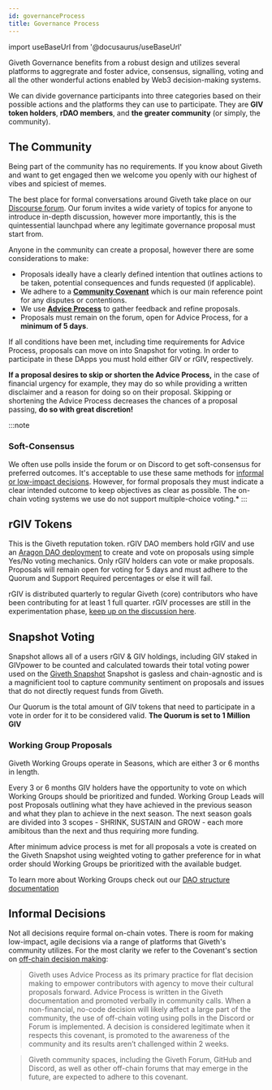 ```yaml
---
id: governanceProcess
title: Governance Process
---
```

import useBaseUrl from '@docusaurus/useBaseUrl'


Giveth Governance benefits from a robust design and utilizes several platforms to aggregrate and foster advice, consensus, signalling, voting and all the other wonderful actions enabled by Web3 decision-making systems.

We can divide governance participants into three categories based on their possible actions and the platforms they can use to participate. They are **GIV token holders**, **rDAO members**, and **the greater community** (or simply, the community).


## The Community
Being part of the community has no requirements. If you know about Giveth and want to get engaged then we welcome you openly with our highest of vibes and spiciest of memes.

The best place for formal conversations around Giveth take place on our [Discourse forum](https://forum.giveth.io/). Our forum invites a wide variety of topics for anyone to introduce in-depth discussion, however more importantly, this is the quintessential launchpad where any legitimate governance proposal must start from.

Anyone in the community can create a proposal, however there are some considerations to make:
- <span id="proposal">Proposals</span> ideally have a clearly defined intention that outlines actions to be taken, potential consequences and funds requested (if applicable).
-  We adhere to a [**Community Covenant**](./covenant) which is our main reference point for any disputes or contentions.
-  We use [**Advice Process**](./adviceProcess/) to gather feedback and refine proposals.
- Proposals must remain on the forum, open for Advice Process, for a **minimum of 5 days**.

If all conditions have been met, including time requirements for Advice Process, proposals can move on into Snapshot for voting. In order to participate in these DApps you must hold either GIV or rGIV, respectively.

**If a proposal desires to skip or shorten the Advice Process,** in the case of financial urgency for example, they may do so while providing a written disclaimer and a reason for doing so on their proposal. Skipping or shortening the Advice Process decreases the chances of a proposal passing, **do so with great discretion!**

:::note
### Soft-Consensus
 We often use polls inside the forum or on Discord to get soft-consensus for preferred outcomes. It's acceptable to use these same methods for [informal or low-impact decisions](#informal-decisions). However, for formal proposals they must indicate a clear intended outcome to keep objectives as clear as possible. The on-chain voting systems we use do not support multiple-choice voting.*
:::

## rGIV Tokens

This is the Giveth reputation token. rGIV DAO members hold rGIV and use an [Aragon DAO deployment](https://optimism.aragon.blossom.software/#/rgiv/) to create and vote on proposals using simple Yes/No voting mechanics. Only rGIV holders can vote or make proposals. Proposals will remain open for voting for 5 days and must adhere to the Quorum and Support Required percentages or else it will fail.

rGIV is distributed quarterly to regular Giveth (core) contributors who have been contributing for at least 1 full quarter. rGIV processes are still in the experimentation phase, [keep up on the discussion here](https://forum.giveth.io/t/new-rgiv-distribution-system/1297).

## Snapshot Voting
Snapshot allows all of a users rGIV & GIV holdings, including GIV staked in GIVpower to be counted and calculated towards their total voting power used on the [Giveth Snapshot](https://snapshot.org/#/giv.eth) Snapshot is gasless and chain-agnostic and is a magnificient tool to capture community sentiment on proposals and issues that do not directly request funds from Giveth.

Our Quorum is the total amount of GIV tokens that need to participate in a vote in order for it to be considered valid. **The Quorum is set to 1 Million GIV**

### Working Group Proposals 
Giveth Working Groups operate in Seasons, which are either 3 or 6 months in length. 

Every 3 or 6 months GIV holders have the opportunity to vote on which Working Groups should be prioritized and funded. Working Group Leads will post Proposals outlining what they have achieved in the previous season and what they plan to achieve in the next season. The next season goals are divided into 3 scopes - SHRINK, SUSTAIN and GROW - each more amibitous than the next and thus requiring more funding.

After minimum advice process is met for all proposals a vote is created on the Giveth Snapshot using weighted voting to gather preference for in what order should Working Groups be prioritized with the available budget. 

To learn more about Working Groups check out our [DAO structure documentation](./daoStructure)

## Informal Decisions
Not all decisions require formal on-chain votes. There is room for making low-impact, agile decisions via a range of platforms that Giveth's community utilizes. For the most clarity we refer to the Covenant's section on [off-chain decision making](./covenant#off-chain):

> Giveth uses Advice Process as its primary practice for flat decision making to empower contributors with agency to move their cultural proposals forward. Advice Process is written in the Giveth documentation and promoted verbally in community calls. When a non-financial, no-code decision will likely affect a large part of the community, the use of off-chain voting using polls in the Discord or Forum is implemented. A decision is considered legitimate when it respects this covenant, is promoted to the awareness of the community and its results aren’t challenged within 2 weeks.  

> Giveth community spaces, including the Giveth Forum, GitHub and Discord, as well as other off-chain forums that may emerge in the future, are expected to adhere to this covenant.
